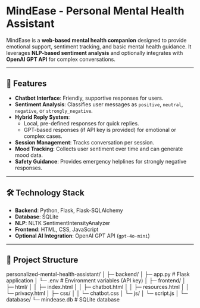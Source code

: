 # MindEase - Personal Mental Health Assistant

MindEase is a **web-based mental health companion** designed to provide emotional support, sentiment tracking, and basic mental health guidance. It leverages **NLP-based sentiment analysis** and optionally integrates with **OpenAI GPT API** for complex conversations.

---

## 🌟 Features

- **Chatbot Interface**: Friendly, supportive responses for users.
- **Sentiment Analysis**: Classifies user messages as `positive`, `neutral`, `negative`, or `strongly_negative`.
- **Hybrid Reply System**:
  - Local, pre-defined responses for quick replies.
  - GPT-based responses (if API key is provided) for emotional or complex cases.
- **Session Management**: Tracks conversation per session.
- **Mood Tracking**: Collects user sentiment over time and can generate mood data.
- **Safety Guidance**: Provides emergency helplines for strongly negative responses.

---

## 🛠️ Technology Stack

- **Backend**: Python, Flask, Flask-SQLAlchemy
- **Database**: SQLite
- **NLP**: NLTK SentimentIntensityAnalyzer
- **Frontend**: HTML, CSS, JavaScript
- **Optional AI Integration**: OpenAI GPT API (`gpt-4o-mini`)

---

## 📂 Project Structure

personalized-mental-health-assistant/
│
├─ backend/
│ ├─ app.py # Flask application
│ └─ .env # Environment variables (API key)
│
├─ frontend/
│ ├─ html/
│ │ ├─ index.html
│ │ ├─ chatbot.html
│ │ ├─ resources.html
│ │ └─ privacy.html
│ ├─ css/
│ │ └─ chatbot.css
│ └─ js/
│ └─ script.js
│
└─ database/
└─ mindease.db # SQLite database